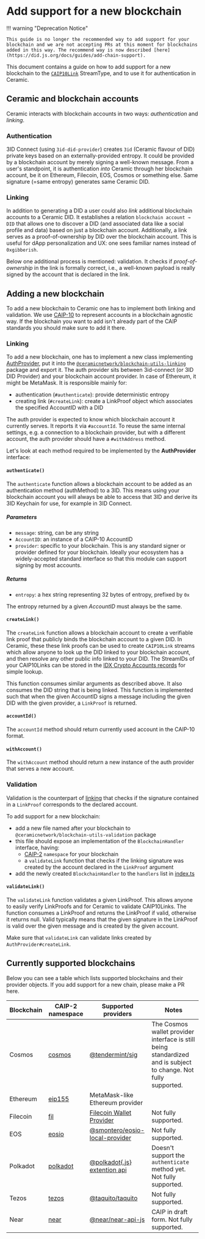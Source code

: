 # Add support for a new blockchain

!!! warning "Deprecation Notice"

    This guide is no longer the recommended way to add support for your blockchain and we are not accepting PRs at this moment for blockchains added in this way. The recommend way is now described [here](https://did.js.org/docs/guides/add-chain-support). 

This document contains a guide on how to add support for a new blockchain to the [`CAIP10Link`](../../../streamtypes/caip-10-link/overview) StreamType, and to use it for authentication in Ceramic.

## Ceramic and blockchain accounts

Ceramic interacts with blockchain accounts in two ways: _authentication_ and _linking_.

### Authentication

3ID Connect (using `3id-did-provider`) creates `3id` (Ceramic flavour of DID) private keys
based on an externally-provided entropy. It could be provided by a blockchain account by merely
signing a well-known message. From a user's standpoint,
it is authentication _into_ Ceramic through her blockchain account, be it on Ethereum, Filecoin,
EOS, Cosmos or something else. Same signature (=same entropy) generates same Ceramic DID.

### Linking

In addition to generating a DID a user could also _link_ additional blockchain accounts to a Ceramic DID.
It establishes a relation `blockchain account → DID` that allows one to discover a DID (and associated data like a social profile and data)
based on just a blockchain account. Additionally, a link serves as a proof-of-ownership by DID over the blockchain account.
This is useful for dApp personalization and UX: one sees familiar names instead of `0xgibberish`.

Below one additional process is mentioned: validation. It checks if _proof-of-ownership_ in the link is formally correct,
i.e., a well-known payload is really signed by the account that is declared in the link.

## Adding a new blockchain

To add a new blockchain to Ceramic one has to implement both linking and validation.
We use [CAIP-10](https://github.com/ChainAgnostic/CAIPs/blob/master/CAIPs/caip-10.md) to represent accounts in a blockchain agnostic way. If the blockchain you want to add isn't already part of the CAIP standards you should make sure to add it there.

### Linking

To add a new blockchain, one has to implement a new class implementing [AuthProvider](https://github.com/ceramicnetwork/js-ceramic/blob/develop/packages/blockchain-utils-linking/src/auth-provider.ts), put it
into the [`@ceramicnetwork/blockchain-utils-linking`](https://github.com/ceramicnetwork/js-ceramic/tree/develop/packages/blockchain-utils-linking) package and export it.
The auth provider sits between 3id-connect (or 3ID DID Provider) and your blockchain account provider. In case of Ethereum, it might be MetaMask. It is responsible mainly for:

- authentication (`#authenticate`): provide deterministic entropy
- creating link (`#createLink`): create a LinkProof object which associates the specified AccountID with a DID

The auth provider is expected to know which blockchain account it currently serves. It reports it via `#accountId`.
To reuse the same internal settings, e.g. a connection to a blockchain provider, but with a different account,
the auth provider should have a `#withAddress` method.

Let's look at each method required to be implemented by the **AuthProvider** interface:

#### `authenticate()`

The `authenticate` function allows a blockchain account to be added as an authentication method (authMethod) to a 3ID. This means using your blockchain account you will always be able to access that 3ID and derive its 3ID Keychain for use, for example in 3ID Connect.

##### Parameters

- `message`: string, can be any string
- `AccountID`: an instance of a CAIP-10 AccountID
- `provider`: specific to your blockchain. This is any standard signer or provider defined for your blockchain. Ideally your ecosystem has a widely-accepted standard interface so that this module can support signing by most accounts.

##### Returns

- `entropy`: a hex string representing 32 bytes of entropy, prefixed by `0x`

The entropy returned by a given _AccountID_ must always be the same.

#### `createLink()`

The `createLink` function allows a blockchain account to create a verifiable link proof that publicly binds the blockchain account to a given DID. In Ceramic, these these link proofs can be used to create `CAIP10Link` streams which allow anyone to look up the DID linked to your blockchain account, and then resolve any other public info linked to your DID. The StreamIDs of your CAIP10Links can be stored in the [IDX Crypto Accounts records](https://developers.idx.xyz/guides/definitions/default/#crypto-accounts) for simple lookup.

This function consumes similar arguments as described above. It also consumes the DID string that is being linked. This function is implemented such that when the given AccountID signs a message including the given DID with the given provider, a `LinkProof` is returned.

#### `accountId()`

The `accountId` method should return currently used account in the CAIP-10 format.

#### `withAccount()`

The `withAccount` method should return a new instance of the auth provider that serves a new account.

### Validation

Validation is the counterpart of [linking](#linking) that checks if the signature contained in a `LinkProof` corresponds to the declared account.

To add support for a new blockchain:

- add a new file named after your blockchain to `@ceramicnetwork/blockchain-utils-validation` package
- this file should expose an implementation of the `BlockchainHandler` interface, having:
  - [CAIP-2](https://github.com/ChainAgnostic/CAIPs/blob/master/CAIPs/caip-2.md) `namespace` for your blockchain
  - a `validateLink` function that checks if the linking signature was created by the account declared in the `LinkProof` argument
- add the newly created `BlockchainHandler` to the `handlers` list in [index.ts](https://github.com/ceramicnetwork/js-ceramic/blob/develop/packages/blockchain-utils-validation/src/index.ts)

#### `validateLink()`

The `validateLink` function validates a given LinkProof. This allows anyone to easily verify LinkProofs and for Ceramic to validate CAIP10Links. The function consumes a LinkProof and returns the LinkProof if valid, otherwise it returns null. Valid typically means that the given signature in the LinkProof is valid over the given message and is created by the given account.

Make sure that `validateLink` can validate links created by `AuthProvider#createLink`.

## Currently supported blockchains

Below you can see a table which lists supported blockchains and their provider objects. If you add support for a new chain, please make a PR here.

| Blockchain | CAIP-2 namespace                                                                | Supported providers                                                                               | Notes                                                                                                           |
| ---------- | ------------------------------------------------------------------------------- | ------------------------------------------------------------------------------------------------- | --------------------------------------------------------------------------------------------------------------- |
| Cosmos     | [cosmos](https://github.com/ChainAgnostic/CAIPs/blob/master/CAIPs/caip-5.md)    | [@tendermint/sig](https://github.com/tendermint/sig)                                              | The Cosmos wallet provider interface is still being standardized and is subject to change. Not fully supported. |
| Ethereum   | [eip155](https://github.com/ChainAgnostic/CAIPs/blob/master/CAIPs/caip-3.md)    | MetaMask-like Ethereum provider                                                                   |                                                                                                                 |
| Filecoin   | [fil](https://github.com/ChainAgnostic/CAIPs/blob/master/CAIPs/caip-23.md)      | [Filecoin Wallet Provider](https://www.npmjs.com/package/@glif/filecoin-wallet-providerr)         | Not fully supported.                                                                                            |
| EOS        | [eosio](https://github.com/ChainAgnostic/CAIPs/blob/master/CAIPs/caip-7.md)     | [@smontero/eosio-local-provider](https://github.com/sebastianmontero/eosio-local-provider#readme) | Not fully supported.                                                                                            |
| Polkadot   | [polkadot](https://github.com/ChainAgnostic/CAIPs/blob/master/CAIPs/caip-13.md) | [@polkadot{.js} extention api](https://polkadot.js.org/)                                          | Doesn't support the `authenticate` method yet. Not fully supported.                                             |
| Tezos      | [tezos](https://github.com/ChainAgnostic/CAIPs/blob/master/CAIPs/caip-26.md)    | [@taquito/taquito](https://tezostaquito.io/typedoc/interfaces/_taquito_taquito.tzprovider.html)   | Not fully supported.                                                                                            |
| Near       | [near](https://github.com/ChainAgnostic/CAIPs/pull/43)                          | [@near/near-api-js](https://near.github.io/near-api-js/)                                          | CAIP in draft form. Not fully supported.                                                                        |
